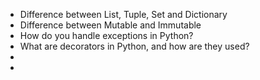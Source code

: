 * Difference between List, Tuple, Set and Dictionary
* Difference between Mutable and Immutable
* How do you handle exceptions in Python?
* What are decorators in Python, and how are they used?
* 
*
